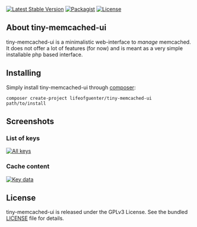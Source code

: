 [![Latest Stable Version](https://poser.pugx.org/lifeofguenter/tiny-memcached-ui/v/stable.svg)](https://packagist.org/packages/lifeofguenter/tiny-memcached-ui) [![Packagist](https://img.shields.io/packagist/dt/lifeofguenter/tiny-memcached-ui.svg)](https://packagist.org/packages/lifeofguenter/tiny-memcached-ui) [![License](https://poser.pugx.org/lifeofguenter/tiny-memcached-ui/license.svg)](https://packagist.org/packages/lifeofguenter/tiny-memcached-ui)

## About tiny-memcached-ui

tiny-memcached-ui is a minimalistic web-interface to _manage_ memcached. It does
not offer a lot of features (for now) and is meant as a very simple installable
php based interface.

## Installing

Simply install tiny-memcached-ui through [composer](http://getcomposer.org/):

```
composer create-project lifeofguenter/tiny-memcached-ui path/to/install
```

## Screenshots

### List of keys

[![All keys](https://i.pic.sr/Screen-Shot-2017-02-26-at-1-21-05-PM_8779135.png)](https://pic.sr/Screen-Shot-2017-02-26-at-1-21-05-PM_8779135)

### Cache content

[![Key data](https://i.pic.sr/Screen-Shot-2017-02-26-at-1-21-28-PM_318c5d5.png)](https://pic.sr/Screen-Shot-2017-02-26-at-1-21-28-PM_318c5d5)

## License

tiny-memcached-ui is released under the GPLv3 License. See the bundled
[LICENSE](https://github.com/lifeofguenter/tiny-memcached-ui/blob/master/LICENSE)
file for details.
